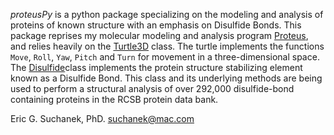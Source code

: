 *proteusPy* is a python package specializing on the modeling and analysis of proteins of known structure with an emphasis on Disulfide Bonds. This package reprises my molecular modeling and analysis program [Proteus](https://doi.org/10.1021/bi00368a023), and relies heavily on the [Turtle3D](https://suchanek.github.io/proteusPy/turtle3D.html) class. The turtle implements the functions ``Move``, ``Roll``, ``Yaw``, ``Pitch`` and ``Turn`` for movement in a three-dimensional space. The [Disulfide](https://suchanek.github.io/proteusPy/Disulfide.html)class implements the protein structure stabilizing element known as a Disulfide Bond. This class and its underlying methods are being used to perform a structural analysis of over 292,000 disulfide-bond containing proteins in the RCSB protein data bank.

Eric G. Suchanek, PhD. [suchanek@mac.com](mailto:suchanek@mac.com)

